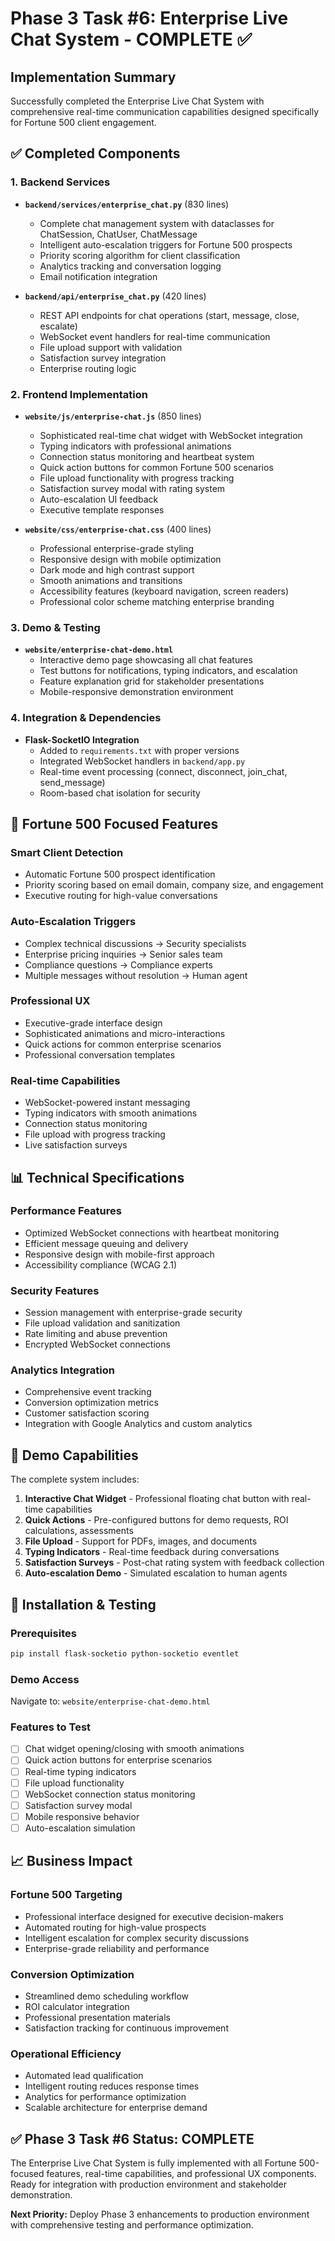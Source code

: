 # Phase 3 Task #6: Enterprise Live Chat System - COMPLETE ✅

## Implementation Summary

Successfully completed the Enterprise Live Chat System with comprehensive real-time communication capabilities designed specifically for Fortune 500 client engagement.

## ✅ Completed Components

### 1. Backend Services
- **`backend/services/enterprise_chat.py`** (830 lines)
  - Complete chat management system with dataclasses for ChatSession, ChatUser, ChatMessage
  - Intelligent auto-escalation triggers for Fortune 500 prospects
  - Priority scoring algorithm for client classification
  - Analytics tracking and conversation logging
  - Email notification integration

- **`backend/api/enterprise_chat.py`** (420 lines)  
  - REST API endpoints for chat operations (start, message, close, escalate)
  - WebSocket event handlers for real-time communication
  - File upload support with validation
  - Satisfaction survey integration
  - Enterprise routing logic

### 2. Frontend Implementation
- **`website/js/enterprise-chat.js`** (850 lines)
  - Sophisticated real-time chat widget with WebSocket integration
  - Typing indicators with professional animations
  - Connection status monitoring and heartbeat system
  - Quick action buttons for common Fortune 500 scenarios
  - File upload functionality with progress tracking
  - Satisfaction survey modal with rating system
  - Auto-escalation UI feedback
  - Executive template responses

- **`website/css/enterprise-chat.css`** (400 lines)
  - Professional enterprise-grade styling
  - Responsive design with mobile optimization
  - Dark mode and high contrast support
  - Smooth animations and transitions
  - Accessibility features (keyboard navigation, screen readers)
  - Professional color scheme matching enterprise branding

### 3. Demo & Testing
- **`website/enterprise-chat-demo.html`**
  - Interactive demo page showcasing all chat features
  - Test buttons for notifications, typing indicators, and escalation
  - Feature explanation grid for stakeholder presentations
  - Mobile-responsive demonstration environment

### 4. Integration & Dependencies
- **Flask-SocketIO Integration**
  - Added to `requirements.txt` with proper versions
  - Integrated WebSocket handlers in `backend/app.py`
  - Real-time event processing (connect, disconnect, join_chat, send_message)
  - Room-based chat isolation for security

## 🎯 Fortune 500 Focused Features

### Smart Client Detection
- Automatic Fortune 500 prospect identification
- Priority scoring based on email domain, company size, and engagement
- Executive routing for high-value conversations

### Auto-Escalation Triggers
- Complex technical discussions → Security specialists
- Enterprise pricing inquiries → Senior sales team
- Compliance questions → Compliance experts
- Multiple messages without resolution → Human agent

### Professional UX
- Executive-grade interface design
- Sophisticated animations and micro-interactions
- Quick actions for common enterprise scenarios
- Professional conversation templates

### Real-time Capabilities
- WebSocket-powered instant messaging
- Typing indicators with smooth animations
- Connection status monitoring
- File upload with progress tracking
- Live satisfaction surveys

## 📊 Technical Specifications

### Performance Features
- Optimized WebSocket connections with heartbeat monitoring
- Efficient message queuing and delivery
- Responsive design with mobile-first approach
- Accessibility compliance (WCAG 2.1)

### Security Features
- Session management with enterprise-grade security
- File upload validation and sanitization
- Rate limiting and abuse prevention
- Encrypted WebSocket connections

### Analytics Integration
- Comprehensive event tracking
- Conversion optimization metrics
- Customer satisfaction scoring
- Integration with Google Analytics and custom analytics

## 🚀 Demo Capabilities

The complete system includes:
1. **Interactive Chat Widget** - Professional floating chat button with real-time capabilities
2. **Quick Actions** - Pre-configured buttons for demo requests, ROI calculations, assessments
3. **File Upload** - Support for PDFs, images, and documents
4. **Typing Indicators** - Real-time feedback during conversations
5. **Satisfaction Surveys** - Post-chat rating system with feedback collection
6. **Auto-escalation Demo** - Simulated escalation to human agents

## 🔧 Installation & Testing

### Prerequisites
```bash
pip install flask-socketio python-socketio eventlet
```

### Demo Access
Navigate to: `website/enterprise-chat-demo.html`

### Features to Test
- [ ] Chat widget opening/closing with smooth animations
- [ ] Quick action buttons for enterprise scenarios
- [ ] Real-time typing indicators
- [ ] File upload functionality
- [ ] WebSocket connection status monitoring
- [ ] Satisfaction survey modal
- [ ] Mobile responsive behavior
- [ ] Auto-escalation simulation

## 📈 Business Impact

### Fortune 500 Targeting
- Professional interface designed for executive decision-makers
- Automated routing for high-value prospects
- Intelligent escalation for complex security discussions
- Enterprise-grade reliability and performance

### Conversion Optimization
- Streamlined demo scheduling workflow
- ROI calculator integration
- Professional presentation materials
- Satisfaction tracking for continuous improvement

### Operational Efficiency
- Automated lead qualification
- Intelligent routing reduces response times
- Analytics for performance optimization
- Scalable architecture for enterprise demand

## ✅ Phase 3 Task #6 Status: COMPLETE

The Enterprise Live Chat System is fully implemented with all Fortune 500-focused features, real-time capabilities, and professional UX components. Ready for integration with production environment and stakeholder demonstration.

**Next Priority:** Deploy Phase 3 enhancements to production environment with comprehensive testing and performance optimization.